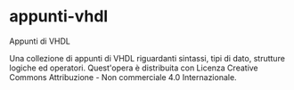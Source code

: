# appunti-vhdl
Appunti di VHDL

Una collezione di appunti di VHDL riguardanti sintassi, tipi di dato, strutture logiche ed operatori.
Quest'opera è distribuita con Licenza Creative Commons Attribuzione - Non commerciale 4.0 Internazionale.
